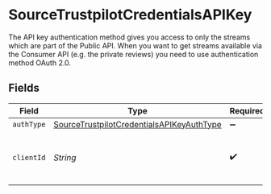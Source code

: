# SourceTrustpilotCredentialsAPIKey

The API key authentication method gives you access to only the streams which are part of the Public API. When you want to get streams available via the Consumer API (e.g. the private reviews) you need to use authentication method OAuth 2.0.


## Fields

| Field                                                                                                         | Type                                                                                                          | Required                                                                                                      | Description                                                                                                   |
| ------------------------------------------------------------------------------------------------------------- | ------------------------------------------------------------------------------------------------------------- | ------------------------------------------------------------------------------------------------------------- | ------------------------------------------------------------------------------------------------------------- |
| `authType`                                                                                                    | [SourceTrustpilotCredentialsAPIKeyAuthType](../../models/shared/SourceTrustpilotCredentialsAPIKeyAuthType.md) | :heavy_minus_sign:                                                                                            | N/A                                                                                                           |
| `clientId`                                                                                                    | *String*                                                                                                      | :heavy_check_mark:                                                                                            | The API key of the Trustpilot API application.                                                                |